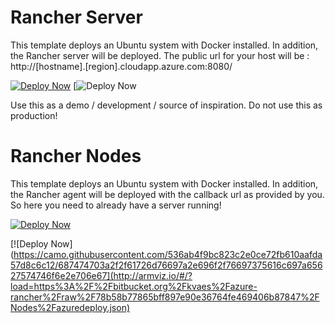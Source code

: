 # Rancher Server
This template deploys an Ubuntu system with Docker installed. In addition, the Rancher server will be deployed. The public url for your host will be : http://[hostname].[region].cloudapp.azure.com:8080/

[![Deploy Now](http://azuredeploy.net/deploybutton.png)](https://portal.azure.com/#create/Microsoft.Template/uri/https%3A%2F%2Fbitbucket.org%2Fkvaes%2Fazure-rancher%2Fraw%2Fabca518078b72d1b4bdbbf7a7c95954ac8331eb4%2FServer%2Fazuredeploy.json)
[![Deploy Now](https://camo.githubusercontent.com/536ab4f9bc823c2e0ce72fb610aafda57d8c6c12/687474703a2f2f61726d76697a2e696f2f76697375616c697a65627574746f6e2e706e67](http://armviz.io/#/?load=https%3A%2F%2Fbitbucket.org%2Fkvaes%2Fazure-rancher%2Fraw%2Fabca518078b72d1b4bdbbf7a7c95954ac8331eb4%2FServer%2Fazuredeploy.json))

Use this as a demo / development / source of inspiration. Do not use this as production!



# Rancher Nodes
This template deploys an Ubuntu system with Docker installed. In addition, the Rancher agent will be deployed with the callback url as provided by you. So here you need to already have a server running!

[![Deploy Now](http://azuredeploy.net/deploybutton.png)](https://portal.azure.com/#create/Microsoft.Template/uri/https%3A%2F%2Fbitbucket.org%2Fkvaes%2Fazure-rancher%2Fraw%2F78b58b77865bff897e90e36764fe469406b87847%2FNodes%2Fazuredeploy.json)

[![Deploy Now](https://camo.githubusercontent.com/536ab4f9bc823c2e0ce72fb610aafda57d8c6c12/687474703a2f2f61726d76697a2e696f2f76697375616c697a65627574746f6e2e706e67](http://armviz.io/#/?load=https%3A%2F%2Fbitbucket.org%2Fkvaes%2Fazure-rancher%2Fraw%2F78b58b77865bff897e90e36764fe469406b87847%2FNodes%2Fazuredeploy.json)